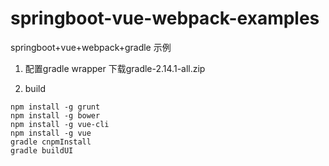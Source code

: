 # springboot-vue-webpack-examples
springboot+vue+webpack+gradle 示例

1. 配置gradle wrapper
下载gradle-2.14.1-all.zip

2. build
```shell
npm install -g grunt
npm install -g bower
npm install -g vue-cli
npm install -g vue
gradle cnpmInstall
gradle buildUI
```
